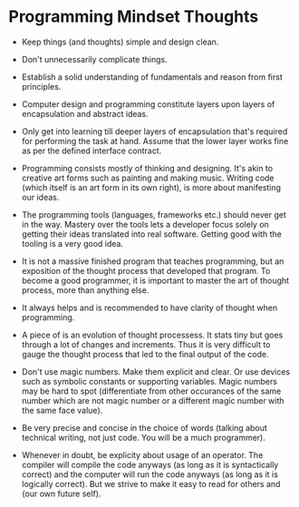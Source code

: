 # Programming Mindset Thoughts

-   Keep things (and thoughts) simple and design clean.

-   Don't unnecessarily complicate things.

-   Establish a solid understanding of fundamentals and reason from first principles.

-   Computer design and programming constitute layers upon layers of encapsulation and abstract ideas.

-   Only get into learning till deeper layers of encapsulation that's required for performing the task at hand. Assume that the lower layer works fine as per the defined interface contract.

-   Programming consists mostly of thinking and designing. It's akin to creative art forms such as painting and making music. Writing code (which itself is an art form in its own right), is more about manifesting our ideas.

-   The programming tools (languages, frameworks etc.) should never get in the way. Mastery over the tools lets a developer focus solely on getting their ideas translated into real software. Getting good with the tooling is a very good idea.

-   It is not a massive finished program that teaches programming, but an exposition of the thought process that developed that program. To become a good programmer, it is important to master the art of thought process, more than anything else.

-   It always helps and is recommended to have clarity of thought when programming.

-   A piece of is an evolution of thought processess. It stats tiny but goes through a lot of changes and increments. Thus it is very difficult to gauge the thought process that led to the final output of the code.

-   Don't use magic numbers. Make them explicit and clear. Or use devices such as symbolic constants or supporting variables. Magic numbers may be hard to spot (differentiate from other occurances of the same number which are not magic number or a different magic number with the same face value).

-   Be very precise and concise in the choice of words (talking about technical writing, not just code. You will be a much programmer).

-   Whenever in doubt, be explicity about usage of an operator. The compiler will compile the code anyways (as long as it is syntactically correct) and the computer will run the code anyways (as long as it is logically correct). But we strive to make it easy to read for others and (our own future self).
